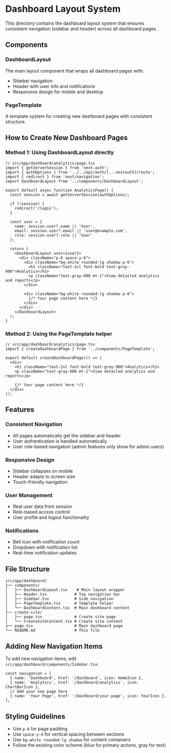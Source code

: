 # Dashboard Layout System

This directory contains the dashboard layout system that ensures consistent navigation (sidebar and header) across all dashboard pages.

## Components

### DashboardLayout
The main layout component that wraps all dashboard pages with:
- Sidebar navigation
- Header with user info and notifications
- Responsive design for mobile and desktop

### PageTemplate
A template system for creating new dashboard pages with consistent structure.

## How to Create New Dashboard Pages

### Method 1: Using DashboardLayout directly

```tsx
// src/app/dashboard/analytics/page.tsx
import { getServerSession } from 'next-auth';
import { authOptions } from '../../api/auth/[...nextauth]/route';
import { redirect } from 'next/navigation';
import DashboardLayout from '../components/DashboardLayout';

export default async function AnalyticsPage() {
  const session = await getServerSession(authOptions);

  if (!session) {
    redirect('/login');
  }

  const user = {
    name: session.user?.name || 'User',
    email: session.user?.email || 'user@example.com',
    role: session.user?.role || 'User'
  };

  return (
    <DashboardLayout user={user}>
      <div className="p-6 space-y-6">
        <div className="bg-white rounded-lg shadow p-6">
          <h1 className="text-2xl font-bold text-gray-900">Analytics</h1>
          <p className="text-gray-600 mt-1">View detailed analytics and reports</p>
        </div>
        
        <div className="bg-white rounded-lg shadow p-6">
          {/* Your page content here */}
        </div>
      </div>
    </DashboardLayout>
  );
}
```

### Method 2: Using the PageTemplate helper

```tsx
// src/app/dashboard/analytics/page.tsx
import { createDashboardPage } from '../components/PageTemplate';

export default createDashboardPage(() => (
  <div>
    <h1 className="text-2xl font-bold text-gray-900">Analytics</h1>
    <p className="text-gray-600 mt-1">View detailed analytics and reports</p>
    
    {/* Your page content here */}
  </div>
));
```

## Features

### Consistent Navigation
- All pages automatically get the sidebar and header
- User authentication is handled automatically
- User role-based navigation (admin features only show for admin users)

### Responsive Design
- Sidebar collapses on mobile
- Header adapts to screen size
- Touch-friendly navigation

### User Management
- Real user data from session
- Role-based access control
- User profile and logout functionality

### Notifications
- Bell icon with notification count
- Dropdown with notification list
- Real-time notification updates

## File Structure

```
src/app/dashboard/
├── components/
│   ├── DashboardLayout.tsx    # Main layout wrapper
│   ├── Header.tsx            # Top navigation bar
│   ├── Sidebar.tsx           # Side navigation
│   ├── PageTemplate.tsx      # Template helper
│   └── DashboardContent.tsx  # Main dashboard content
├── create-site/
│   ├── page.tsx              # Create site page
│   └── CreateSiteContent.tsx # Create site content
├── page.tsx                  # Main dashboard page
└── README.md                 # This file
```

## Adding New Navigation Items

To add new navigation items, edit `src/app/dashboard/components/Sidebar.tsx`:

```tsx
const navigation = [
  { name: 'Dashboard', href: '/dashboard', icon: HomeIcon },
  { name: 'Analytics', href: '/dashboard/analytics', icon: ChartBarIcon },
  // Add your new page here
  { name: 'Your Page', href: '/dashboard/your-page', icon: YourIcon },
];
```

## Styling Guidelines

- Use `p-6` for page padding
- Use `space-y-6` for vertical spacing between sections
- Use `bg-white rounded-lg shadow` for content containers
- Follow the existing color scheme (blue for primary actions, gray for text) 